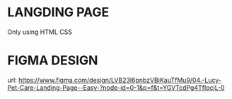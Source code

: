# LANGDING PAGE

Only using HTML CSS

# FIGMA DESIGN

url: https://www.figma.com/design/LVB23l6pnbzVBiKauTfMu9/04.-Lucy-Pet-Care-Landing-Page--Easy-?node-id=0-1&p=f&t=YGVTcdPg4TfIqcjL-0
